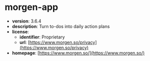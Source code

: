 # morgen-app

- **version**: 3.6.4
- **description**: Turn to-dos into daily action plans
- **license**:
  - **identifier**: Proprietary
  - **url**: [https://www.morgen.so/privacy](https://www.morgen.so/privacy)
- **homepage**: [https://www.morgen.so/](https://www.morgen.so/)

